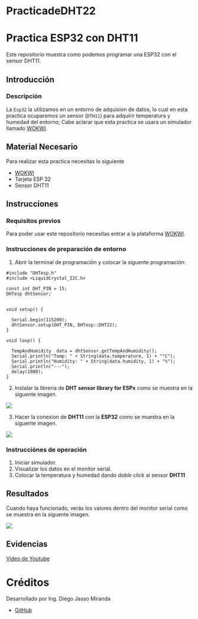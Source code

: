 # PracticadeDHT22
# Practica ESP32 con DHT11
Este repositorio muestra como podemos programar una ESP32 con el sensor DHT11.

## Introducción

### Descripción

La ```Esp32``` la utilizamos en un entorno de adquision de datos, lo cual en esta practica ocuparemos un sensor (```DTH11```) para adquirir temperatura y humedad del entorno; Cabe aclarar que esta practica se usara un simulador llamado [WOKWI](https://https://wokwi.com/).


## Material Necesario

Para realizar esta practica necesitas lo siguiente

- [WOKWI](https://https://wokwi.com/)
- Tarjeta ESP 32
- Sensor DHT11



## Instrucciones

### Requisitos previos

Para poder usar este repositorio necesitas entrar a la plataforma [WOKWI](https://https://wokwi.com/).


### Instrucciones de preparación de entorno 

1. Abrir la terminal de programación y colocar la siguente programación:

```
#include "DHTesp.h"
#include <LiquidCrystal_I2C.h>

const int DHT_PIN = 15;
DHTesp dhtSensor;


void setup() {

  Serial.begin(115200);
  dhtSensor.setup(DHT_PIN, DHTesp::DHT22);
}

void loop() {

  TempAndHumidity  data = dhtSensor.getTempAndHumidity();
  Serial.println("Temp: " + String(data.temperature, 1) + "°C");
  Serial.println("Humidity: " + String(data.humidity, 1) + "%");
  Serial.println("---");
  delay(1000);
}

```
2. Instalar la libreria de **DHT sensor library for ESPx** como se muestra en la siguente imagen.

![](https://github.com/DiegoJm10/PracticaDHT/blob/main/Libreria%20DHT.png?raw=true)

3. Hacer la conexion de **DHT11** con la **ESP32** como se muestra en la siguente imagen.

![](https://github.com/DiegoJm10/PracticaDHT/blob/main/New%20ESP32%20Project%20-%20Wokwi%20Simulator%20-%20Google%20Chrome%2008_06_2023%2011_10_20%20p.%20m.%20(2).png?raw=true)

### Instrucciónes de operación

1. Iniciar simulador.
2. Visualizar los datos en el monitor serial.
3. Colocar la temperatura y humedad dando *doble click* al sensor **DHT11** 

## Resultados

Cuando haya funcionado, verás los valores dentro del monitor serial como se muestra en la siguente imagen.

![](https://github.com/DiegoJm10/PracticaDHT/blob/main/New%20ESP32%20Project%20-%20Wokwi%20Simulator%20-%20Google%20Chrome%2008_06_2023%2011_10_20%20p.%20m..png?raw=true)




## Evidencias

[Video de Youtube](https://https://wokwi.com/)


# Créditos

Desarrollado por Ing. Diego Jasso Miranda

- [GitHub](https://github.com/DiegoJm10)
